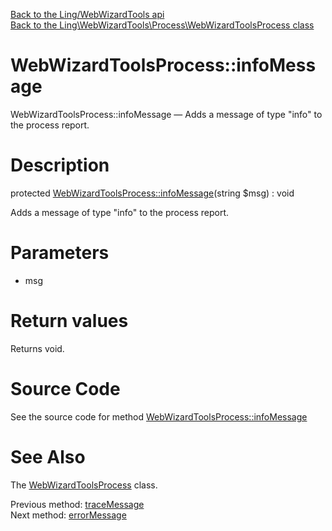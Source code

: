 [Back to the Ling/WebWizardTools api](https://github.com/lingtalfi/WebWizardTools/blob/master/doc/api/Ling/WebWizardTools.md)<br>
[Back to the Ling\WebWizardTools\Process\WebWizardToolsProcess class](https://github.com/lingtalfi/WebWizardTools/blob/master/doc/api/Ling/WebWizardTools/Process/WebWizardToolsProcess.md)


WebWizardToolsProcess::infoMessage
================



WebWizardToolsProcess::infoMessage — Adds a message of type "info" to the process report.




Description
================


protected [WebWizardToolsProcess::infoMessage](https://github.com/lingtalfi/WebWizardTools/blob/master/doc/api/Ling/WebWizardTools/Process/WebWizardToolsProcess/infoMessage.md)(string $msg) : void




Adds a message of type "info" to the process report.




Parameters
================


- msg

    


Return values
================

Returns void.








Source Code
===========
See the source code for method [WebWizardToolsProcess::infoMessage](https://github.com/lingtalfi/WebWizardTools/blob/master/Process/WebWizardToolsProcess.php#L355-L358)


See Also
================

The [WebWizardToolsProcess](https://github.com/lingtalfi/WebWizardTools/blob/master/doc/api/Ling/WebWizardTools/Process/WebWizardToolsProcess.md) class.

Previous method: [traceMessage](https://github.com/lingtalfi/WebWizardTools/blob/master/doc/api/Ling/WebWizardTools/Process/WebWizardToolsProcess/traceMessage.md)<br>Next method: [errorMessage](https://github.com/lingtalfi/WebWizardTools/blob/master/doc/api/Ling/WebWizardTools/Process/WebWizardToolsProcess/errorMessage.md)<br>


